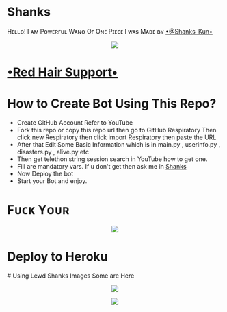 # Shanks
Hᴇʟʟᴏ! I ᴀᴍ Pᴏᴡᴇʀғᴜʟ Wᴀɴᴏ Oғ Oɴᴇ Pɪᴇᴄᴇ
I ᴡᴀs Mᴀᴅᴇ ʙʏ [•@Shanks_Kun•](https://t.me/Shanks_Kun)
<p align="center">
  <img src="https://te.legra.ph/file/64104b32c98a8a050633b.jpg">
</p>

# [•Red Hair Support•](https://t.me/TeamWizardz)
# How to Create Bot Using This Repo?
* Create GitHub Account Refer to YouTube
* Fork this repo or copy this repo url then go to GitHub Respiratory Then click new Respiratory then click import Respiratory then paste the URL
* After that Edit Some Basic Information which is in main.py , userinfo.py , disasters.py , alive.py etc 
* Then get telethon string session search in YouTube how to get one.
* Fill are mandatory vars. If u don't get then ask me in [ Shanks ](https://t.me/Shanks_Kun)
* Now  Deploy the bot 
* Start your Bot and enjoy.
# Fᴜᴄᴋ Yᴏᴜʀ
<p align="center"><a href="https://heroku.com/deploy?template=https://github.com/Shankssama/Shanks"> <img src="https://te.legra.ph/file/d28d43c2394eb3cc2faaf.png"/></a></p>

# Deploy to Heroku
<p align="center"><a href="https://heroku.com/deploy?template=https://github.com/Shankssama/Shanks"> <vid src="https://te.legra.ph/file/5cd8696145e62c079b4ea.mp4"/></a></p>
# Using Lewd Shanks Images Some are Here


<p align="center">
  <img src="https://te.legra.ph/file/66a7c070e895d38486068.jpg">
</p>





<p align="center">
  <img src="https://te.legra.ph/file/5fc5bb8969d2327efa381.mp4">
</p>
 



